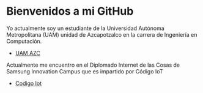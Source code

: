 # Bienvenidos a mi GitHub

Yo actualmente soy un estudiante de la Universidad Autónoma Metropolitana (UAM) unidad de Azcapotzalco en la carrera de Ingeniería en Computación. 

* [UAM AZC](https://www.azc.uam.mx)

Actualmente me encuentro en el Diplomado Internet de las Cosas de Samsung Innovation Campus que es impartido por Código IoT

* [Codigo Iot](https://www.codigoiot.com)

